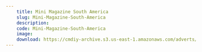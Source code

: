 ```yaml
---
    title: Mini Magazine South America
    slug: Mini-Magazine-South-America
    description:
    code: Mini-Magazine-South-America
    image:
    download: https://cmdiy-archive.s3.us-east-1.amazonaws.com/adverts/documents/Mini+Magazine+South+America.pdf
---
```

<!-- Content of the page -->

##
        